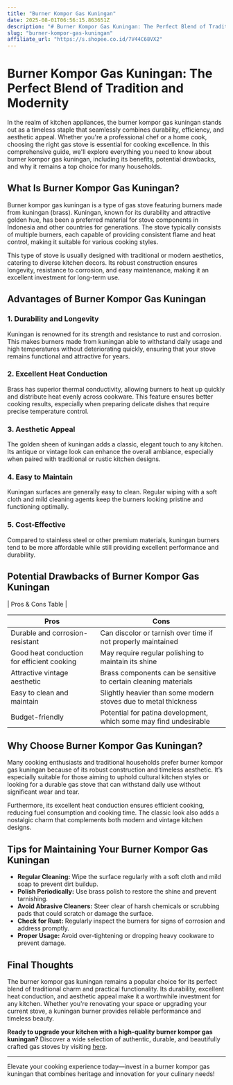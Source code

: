 ```yaml
---
title: "Burner Kompor Gas Kuningan"
date: 2025-08-01T06:56:15.863651Z
description: "# Burner Kompor Gas Kuningan: The Perfect Blend of Tradition and Modernity..."
slug: "burner-kompor-gas-kuningan"
affiliate_url: "https://s.shopee.co.id/7V44C68VX2"
---
```

# Burner Kompor Gas Kuningan: The Perfect Blend of Tradition and Modernity

In the realm of kitchen appliances, the burner kompor gas kuningan stands out as a timeless staple that seamlessly combines durability, efficiency, and aesthetic appeal. Whether you're a professional chef or a home cook, choosing the right gas stove is essential for cooking excellence. In this comprehensive guide, we'll explore everything you need to know about burner kompor gas kuningan, including its benefits, potential drawbacks, and why it remains a top choice for many households.

## What Is Burner Kompor Gas Kuningan?

Burner kompor gas kuningan is a type of gas stove featuring burners made from kuningan (brass). Kuningan, known for its durability and attractive golden hue, has been a preferred material for stove components in Indonesia and other countries for generations. The stove typically consists of multiple burners, each capable of providing consistent flame and heat control, making it suitable for various cooking styles.

This type of stove is usually designed with traditional or modern aesthetics, catering to diverse kitchen decors. Its robust construction ensures longevity, resistance to corrosion, and easy maintenance, making it an excellent investment for long-term use.

## Advantages of Burner Kompor Gas Kuningan

### 1. Durability and Longevity

Kuningan is renowned for its strength and resistance to rust and corrosion. This makes burners made from kuningan able to withstand daily usage and high temperatures without deteriorating quickly, ensuring that your stove remains functional and attractive for years.

### 2. Excellent Heat Conduction

Brass has superior thermal conductivity, allowing burners to heat up quickly and distribute heat evenly across cookware. This feature ensures better cooking results, especially when preparing delicate dishes that require precise temperature control.

### 3. Aesthetic Appeal

The golden sheen of kuningan adds a classic, elegant touch to any kitchen. Its antique or vintage look can enhance the overall ambiance, especially when paired with traditional or rustic kitchen designs.

### 4. Easy to Maintain

Kuningan surfaces are generally easy to clean. Regular wiping with a soft cloth and mild cleaning agents keep the burners looking pristine and functioning optimally.

### 5. Cost-Effective

Compared to stainless steel or other premium materials, kuningan burners tend to be more affordable while still providing excellent performance and durability.

## Potential Drawbacks of Burner Kompor Gas Kuningan

| Pros & Cons Table |

| **Pros** | **Cons**                     |
|------------|------------------------------|
| Durable and corrosion-resistant | Can discolor or tarnish over time if not properly maintained |
| Good heat conduction for efficient cooking | May require regular polishing to maintain its shine |
| Attractive vintage aesthetic | Brass components can be sensitive to certain cleaning materials |
| Easy to clean and maintain | Slightly heavier than some modern stoves due to metal thickness |
| Budget-friendly | Potential for patina development, which some may find undesirable |

## Why Choose Burner Kompor Gas Kuningan?

Many cooking enthusiasts and traditional households prefer burner kompor gas kuningan because of its robust construction and timeless aesthetic. It’s especially suitable for those aiming to uphold cultural kitchen styles or looking for a durable gas stove that can withstand daily use without significant wear and tear.

Furthermore, its excellent heat conduction ensures efficient cooking, reducing fuel consumption and cooking time. The classic look also adds a nostalgic charm that complements both modern and vintage kitchen designs.

## Tips for Maintaining Your Burner Kompor Gas Kuningan

- **Regular Cleaning:** Wipe the surface regularly with a soft cloth and mild soap to prevent dirt buildup.
- **Polish Periodically:** Use brass polish to restore the shine and prevent tarnishing.
- **Avoid Abrasive Cleaners:** Steer clear of harsh chemicals or scrubbing pads that could scratch or damage the surface.
- **Check for Rust:** Regularly inspect the burners for signs of corrosion and address promptly.
- **Proper Usage:** Avoid over-tightening or dropping heavy cookware to prevent damage.

## Final Thoughts

The burner kompor gas kuningan remains a popular choice for its perfect blend of traditional charm and practical functionality. Its durability, excellent heat conduction, and aesthetic appeal make it a worthwhile investment for any kitchen. Whether you're renovating your space or upgrading your current stove, a kuningan burner provides reliable performance and timeless beauty.

**Ready to upgrade your kitchen with a high-quality burner kompor gas kuningan?** Discover a wide selection of authentic, durable, and beautifully crafted gas stoves by visiting [here](https://s.shopee.co.id/7V44C68VX2).

---
Elevate your cooking experience today—invest in a burner kompor gas kuningan that combines heritage and innovation for your culinary needs!
